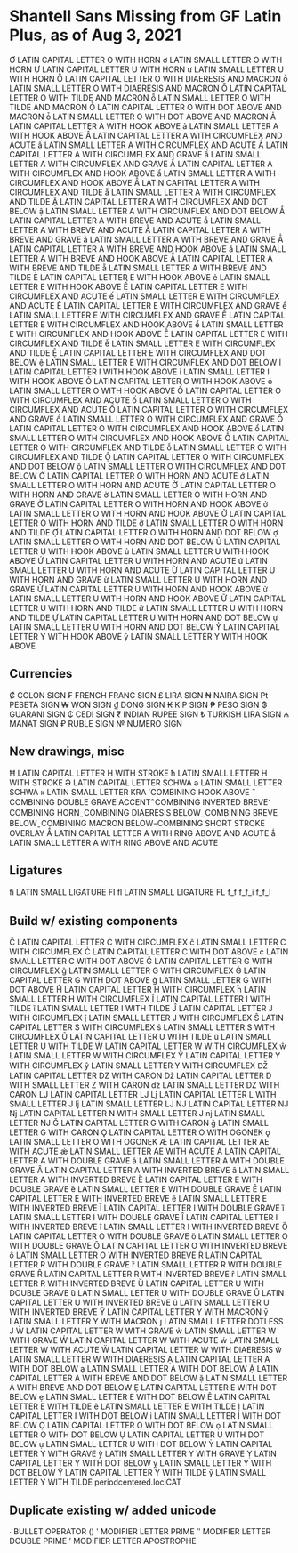 # Shantell Sans Missing from GF Latin Plus, as of Aug 3, 2021

Ơ LATIN CAPITAL LETTER O WITH HORN
ơ LATIN SMALL LETTER O WITH HORN
Ư LATIN CAPITAL LETTER U WITH HORN
ư LATIN SMALL LETTER U WITH HORN
Ȫ LATIN CAPITAL LETTER O WITH DIAERESIS AND MACRON
ȫ LATIN SMALL LETTER O WITH DIAERESIS AND MACRON
Ȭ LATIN CAPITAL LETTER O WITH TILDE AND MACRON
ȭ LATIN SMALL LETTER O WITH TILDE AND MACRON
Ȱ LATIN CAPITAL LETTER O WITH DOT ABOVE AND MACRON
ȱ LATIN SMALL LETTER O WITH DOT ABOVE AND MACRON
Ả LATIN CAPITAL LETTER A WITH HOOK ABOVE
ả LATIN SMALL LETTER A WITH HOOK ABOVE
Ấ LATIN CAPITAL LETTER A WITH CIRCUMFLEX AND ACUTE
ấ LATIN SMALL LETTER A WITH CIRCUMFLEX AND ACUTE
Ầ LATIN CAPITAL LETTER A WITH CIRCUMFLEX AND GRAVE
ầ LATIN SMALL LETTER A WITH CIRCUMFLEX AND GRAVE
Ẩ LATIN CAPITAL LETTER A WITH CIRCUMFLEX AND HOOK ABOVE
ẩ LATIN SMALL LETTER A WITH CIRCUMFLEX AND HOOK ABOVE
Ẫ LATIN CAPITAL LETTER A WITH CIRCUMFLEX AND TILDE
ẫ LATIN SMALL LETTER A WITH CIRCUMFLEX AND TILDE
Ậ LATIN CAPITAL LETTER A WITH CIRCUMFLEX AND DOT BELOW
ậ LATIN SMALL LETTER A WITH CIRCUMFLEX AND DOT BELOW
Ắ LATIN CAPITAL LETTER A WITH BREVE AND ACUTE
ắ LATIN SMALL LETTER A WITH BREVE AND ACUTE
Ằ LATIN CAPITAL LETTER A WITH BREVE AND GRAVE
ằ LATIN SMALL LETTER A WITH BREVE AND GRAVE
Ẳ LATIN CAPITAL LETTER A WITH BREVE AND HOOK ABOVE
ẳ LATIN SMALL LETTER A WITH BREVE AND HOOK ABOVE
Ẵ LATIN CAPITAL LETTER A WITH BREVE AND TILDE
ẵ LATIN SMALL LETTER A WITH BREVE AND TILDE
Ẻ LATIN CAPITAL LETTER E WITH HOOK ABOVE
ẻ LATIN SMALL LETTER E WITH HOOK ABOVE
Ế LATIN CAPITAL LETTER E WITH CIRCUMFLEX AND ACUTE
ế LATIN SMALL LETTER E WITH CIRCUMFLEX AND ACUTE
Ề LATIN CAPITAL LETTER E WITH CIRCUMFLEX AND GRAVE
ề LATIN SMALL LETTER E WITH CIRCUMFLEX AND GRAVE
Ể LATIN CAPITAL LETTER E WITH CIRCUMFLEX AND HOOK ABOVE
ể LATIN SMALL LETTER E WITH CIRCUMFLEX AND HOOK ABOVE
Ễ LATIN CAPITAL LETTER E WITH CIRCUMFLEX AND TILDE
ễ LATIN SMALL LETTER E WITH CIRCUMFLEX AND TILDE
Ệ LATIN CAPITAL LETTER E WITH CIRCUMFLEX AND DOT BELOW
ệ LATIN SMALL LETTER E WITH CIRCUMFLEX AND DOT BELOW
Ỉ LATIN CAPITAL LETTER I WITH HOOK ABOVE
ỉ LATIN SMALL LETTER I WITH HOOK ABOVE
Ỏ LATIN CAPITAL LETTER O WITH HOOK ABOVE
ỏ LATIN SMALL LETTER O WITH HOOK ABOVE
Ố LATIN CAPITAL LETTER O WITH CIRCUMFLEX AND ACUTE
ố LATIN SMALL LETTER O WITH CIRCUMFLEX AND ACUTE
Ồ LATIN CAPITAL LETTER O WITH CIRCUMFLEX AND GRAVE
ồ LATIN SMALL LETTER O WITH CIRCUMFLEX AND GRAVE
Ổ LATIN CAPITAL LETTER O WITH CIRCUMFLEX AND HOOK ABOVE
ổ LATIN SMALL LETTER O WITH CIRCUMFLEX AND HOOK ABOVE
Ỗ LATIN CAPITAL LETTER O WITH CIRCUMFLEX AND TILDE
ỗ LATIN SMALL LETTER O WITH CIRCUMFLEX AND TILDE
Ộ LATIN CAPITAL LETTER O WITH CIRCUMFLEX AND DOT BELOW
ộ LATIN SMALL LETTER O WITH CIRCUMFLEX AND DOT BELOW
Ớ LATIN CAPITAL LETTER O WITH HORN AND ACUTE
ớ LATIN SMALL LETTER O WITH HORN AND ACUTE
Ờ LATIN CAPITAL LETTER O WITH HORN AND GRAVE
ờ LATIN SMALL LETTER O WITH HORN AND GRAVE
Ở LATIN CAPITAL LETTER O WITH HORN AND HOOK ABOVE
ở LATIN SMALL LETTER O WITH HORN AND HOOK ABOVE
Ỡ LATIN CAPITAL LETTER O WITH HORN AND TILDE
ỡ LATIN SMALL LETTER O WITH HORN AND TILDE
Ợ LATIN CAPITAL LETTER O WITH HORN AND DOT BELOW
ợ LATIN SMALL LETTER O WITH HORN AND DOT BELOW
Ủ LATIN CAPITAL LETTER U WITH HOOK ABOVE
ủ LATIN SMALL LETTER U WITH HOOK ABOVE
Ứ LATIN CAPITAL LETTER U WITH HORN AND ACUTE
ứ LATIN SMALL LETTER U WITH HORN AND ACUTE
Ừ LATIN CAPITAL LETTER U WITH HORN AND GRAVE
ừ LATIN SMALL LETTER U WITH HORN AND GRAVE
Ử LATIN CAPITAL LETTER U WITH HORN AND HOOK ABOVE
ử LATIN SMALL LETTER U WITH HORN AND HOOK ABOVE
Ữ LATIN CAPITAL LETTER U WITH HORN AND TILDE
ữ LATIN SMALL LETTER U WITH HORN AND TILDE
Ự LATIN CAPITAL LETTER U WITH HORN AND DOT BELOW
ự LATIN SMALL LETTER U WITH HORN AND DOT BELOW
Ỷ LATIN CAPITAL LETTER Y WITH HOOK ABOVE
ỷ LATIN SMALL LETTER Y WITH HOOK ABOVE


## Currencies

₡ COLON SIGN
₣ FRENCH FRANC SIGN
₤ LIRA SIGN
₦ NAIRA SIGN
₧ PESETA SIGN
₩ WON SIGN
₫ DONG SIGN
₭ KIP SIGN
₱ PESO SIGN
₲ GUARANI SIGN
₵ CEDI SIGN
₹ INDIAN RUPEE SIGN
₺ TURKISH LIRA SIGN
₼ MANAT SIGN
₽ RUBLE SIGN
№ NUMERO SIGN

## New drawings, misc

Ħ LATIN CAPITAL LETTER H WITH STROKE
ħ LATIN SMALL LETTER H WITH STROKE
Ə LATIN CAPITAL LETTER SCHWA
ə LATIN SMALL LETTER SCHWA
ĸ LATIN SMALL LETTER KRA
̉ COMBINING HOOK ABOVE
̏ COMBINING DOUBLE GRAVE ACCENT
̑ COMBINING INVERTED BREVE
̛ COMBINING HORN
̤ COMBINING DIAERESIS BELOW
̮ COMBINING BREVE BELOW
̱ COMBINING MACRON BELOW
̵ COMBINING SHORT STROKE OVERLAY
Ǻ LATIN CAPITAL LETTER A WITH RING ABOVE AND ACUTE
ǻ LATIN SMALL LETTER A WITH RING ABOVE AND ACUTE

## Ligatures

ﬁ LATIN SMALL LIGATURE FI
ﬂ LATIN SMALL LIGATURE FL
         f_f
         f_f_i
         f_f_l

## Build w/ existing components

Ĉ LATIN CAPITAL LETTER C WITH CIRCUMFLEX
ĉ LATIN SMALL LETTER C WITH CIRCUMFLEX
Ċ LATIN CAPITAL LETTER C WITH DOT ABOVE
ċ LATIN SMALL LETTER C WITH DOT ABOVE
Ĝ LATIN CAPITAL LETTER G WITH CIRCUMFLEX
ĝ LATIN SMALL LETTER G WITH CIRCUMFLEX
Ġ LATIN CAPITAL LETTER G WITH DOT ABOVE
ġ LATIN SMALL LETTER G WITH DOT ABOVE
Ĥ LATIN CAPITAL LETTER H WITH CIRCUMFLEX
ĥ LATIN SMALL LETTER H WITH CIRCUMFLEX
Ĩ LATIN CAPITAL LETTER I WITH TILDE
ĩ LATIN SMALL LETTER I WITH TILDE
Ĵ LATIN CAPITAL LETTER J WITH CIRCUMFLEX
ĵ LATIN SMALL LETTER J WITH CIRCUMFLEX
Ŝ LATIN CAPITAL LETTER S WITH CIRCUMFLEX
ŝ LATIN SMALL LETTER S WITH CIRCUMFLEX
Ũ LATIN CAPITAL LETTER U WITH TILDE
ũ LATIN SMALL LETTER U WITH TILDE
Ŵ LATIN CAPITAL LETTER W WITH CIRCUMFLEX
ŵ LATIN SMALL LETTER W WITH CIRCUMFLEX
Ŷ LATIN CAPITAL LETTER Y WITH CIRCUMFLEX
ŷ LATIN SMALL LETTER Y WITH CIRCUMFLEX
Ǆ LATIN CAPITAL LETTER DZ WITH CARON
ǅ LATIN CAPITAL LETTER D WITH SMALL LETTER Z WITH CARON
ǆ LATIN SMALL LETTER DZ WITH CARON
Ǉ LATIN CAPITAL LETTER LJ
ǈ LATIN CAPITAL LETTER L WITH SMALL LETTER J
ǉ LATIN SMALL LETTER LJ
Ǌ LATIN CAPITAL LETTER NJ
ǋ LATIN CAPITAL LETTER N WITH SMALL LETTER J
ǌ LATIN SMALL LETTER NJ
Ǧ LATIN CAPITAL LETTER G WITH CARON
ǧ LATIN SMALL LETTER G WITH CARON
Ǫ LATIN CAPITAL LETTER O WITH OGONEK
ǫ LATIN SMALL LETTER O WITH OGONEK
Ǽ LATIN CAPITAL LETTER AE WITH ACUTE
ǽ LATIN SMALL LETTER AE WITH ACUTE
Ȁ LATIN CAPITAL LETTER A WITH DOUBLE GRAVE
ȁ LATIN SMALL LETTER A WITH DOUBLE GRAVE
Ȃ LATIN CAPITAL LETTER A WITH INVERTED BREVE
ȃ LATIN SMALL LETTER A WITH INVERTED BREVE
Ȅ LATIN CAPITAL LETTER E WITH DOUBLE GRAVE
ȅ LATIN SMALL LETTER E WITH DOUBLE GRAVE
Ȇ LATIN CAPITAL LETTER E WITH INVERTED BREVE
ȇ LATIN SMALL LETTER E WITH INVERTED BREVE
Ȉ LATIN CAPITAL LETTER I WITH DOUBLE GRAVE
ȉ LATIN SMALL LETTER I WITH DOUBLE GRAVE
Ȋ LATIN CAPITAL LETTER I WITH INVERTED BREVE
ȋ LATIN SMALL LETTER I WITH INVERTED BREVE
Ȍ LATIN CAPITAL LETTER O WITH DOUBLE GRAVE
ȍ LATIN SMALL LETTER O WITH DOUBLE GRAVE
Ȏ LATIN CAPITAL LETTER O WITH INVERTED BREVE
ȏ LATIN SMALL LETTER O WITH INVERTED BREVE
Ȑ LATIN CAPITAL LETTER R WITH DOUBLE GRAVE
ȑ LATIN SMALL LETTER R WITH DOUBLE GRAVE
Ȓ LATIN CAPITAL LETTER R WITH INVERTED BREVE
ȓ LATIN SMALL LETTER R WITH INVERTED BREVE
Ȕ LATIN CAPITAL LETTER U WITH DOUBLE GRAVE
ȕ LATIN SMALL LETTER U WITH DOUBLE GRAVE
Ȗ LATIN CAPITAL LETTER U WITH INVERTED BREVE
ȗ LATIN SMALL LETTER U WITH INVERTED BREVE
Ȳ LATIN CAPITAL LETTER Y WITH MACRON
ȳ LATIN SMALL LETTER Y WITH MACRON
ȷ LATIN SMALL LETTER DOTLESS J
Ẁ LATIN CAPITAL LETTER W WITH GRAVE
ẁ LATIN SMALL LETTER W WITH GRAVE
Ẃ LATIN CAPITAL LETTER W WITH ACUTE
ẃ LATIN SMALL LETTER W WITH ACUTE
Ẅ LATIN CAPITAL LETTER W WITH DIAERESIS
ẅ LATIN SMALL LETTER W WITH DIAERESIS
Ạ LATIN CAPITAL LETTER A WITH DOT BELOW
ạ LATIN SMALL LETTER A WITH DOT BELOW
Ặ LATIN CAPITAL LETTER A WITH BREVE AND DOT BELOW
ặ LATIN SMALL LETTER A WITH BREVE AND DOT BELOW
Ẹ LATIN CAPITAL LETTER E WITH DOT BELOW
ẹ LATIN SMALL LETTER E WITH DOT BELOW
Ẽ LATIN CAPITAL LETTER E WITH TILDE
ẽ LATIN SMALL LETTER E WITH TILDE
Ị LATIN CAPITAL LETTER I WITH DOT BELOW
ị LATIN SMALL LETTER I WITH DOT BELOW
Ọ LATIN CAPITAL LETTER O WITH DOT BELOW
ọ LATIN SMALL LETTER O WITH DOT BELOW
Ụ LATIN CAPITAL LETTER U WITH DOT BELOW
ụ LATIN SMALL LETTER U WITH DOT BELOW
Ỳ LATIN CAPITAL LETTER Y WITH GRAVE
ỳ LATIN SMALL LETTER Y WITH GRAVE
Ỵ LATIN CAPITAL LETTER Y WITH DOT BELOW
ỵ LATIN SMALL LETTER Y WITH DOT BELOW
Ỹ LATIN CAPITAL LETTER Y WITH TILDE
ỹ LATIN SMALL LETTER Y WITH TILDE
  periodcentered.loclCAT


## Duplicate existing w/ added unicode

∙ BULLET OPERATOR ()
ʹ MODIFIER LETTER PRIME
ʺ MODIFIER LETTER DOUBLE PRIME
ʼ MODIFIER LETTER APOSTROPHE
